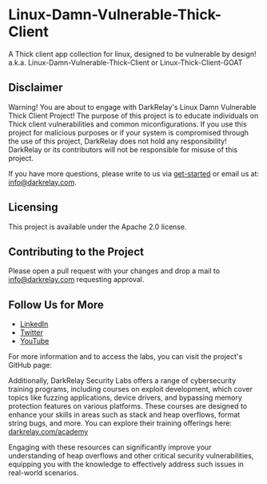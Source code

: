 # Linux-Damn-Vulnerable-Thick-Client
A Thick client app collection for linux, designed to be vulnerable by design! a.k.a. Linux-Damn-Vulnerable-Thick-Client or Linux-Thick-Client-GOAT

## Disclaimer

Warning! You are about to engage with DarkRelay's Linux Damn Vulnerable Thick Client Project! The purpose of this project is to educate individuals on Thick client vulnerabilities and common miconfigurations. If you use this project for malicious purposes or if your system is compromised through the use of this project, DarkRelay does not hold any responsibility! DarkRelay or its contributors will not be responsible for misuse of this project.

If you have more questions, please write to us via [get-started](https://www.darkrelay.com/get-started) or email us at: info@darkrelay.com.

## Licensing

This project is available under the Apache 2.0 license.

## Contributing to the Project

Please open a pull request with your changes and drop a mail to info@darkrelay.com requesting approval.

## Follow Us for More

- [LinkedIn](https://www.linkedin.com/company/darkrelay)
- [Twitter](https://twitter.com/darkrelaylabs)
- [YouTube](https://www.youtube.com/@darkrelay)

For more information and to access the labs, you can visit the project's GitHub page: 

Additionally, DarkRelay Security Labs offers a range of cybersecurity training programs, including courses on exploit development, which cover topics like fuzzing applications, device drivers, and bypassing memory protection features on various platforms. These courses are designed to enhance your skills in areas such as stack and heap overflows, format string bugs, and more. You can explore their training offerings here: [darkrelay.com/academy](https://www.darkrelay.com/academy)

Engaging with these resources can significantly improve your understanding of heap overflows and other critical security vulnerabilities, equipping you with the knowledge to effectively address such issues in real-world scenarios. 
